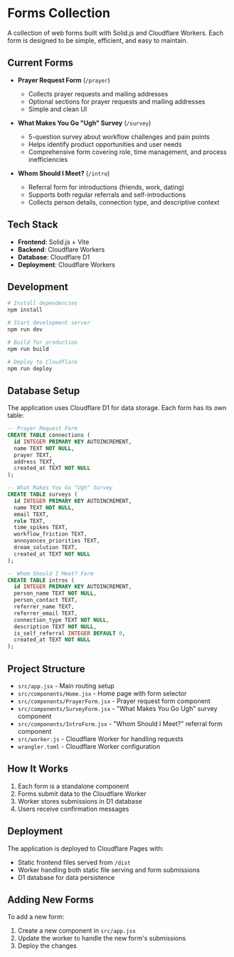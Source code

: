 # Forms Collection

A collection of web forms built with Solid.js and Cloudflare Workers. Each form is designed to be simple, efficient, and easy to maintain.

## Current Forms

- **Prayer Request Form** (`/prayer`)
  - Collects prayer requests and mailing addresses
  - Optional sections for prayer requests and mailing addresses
  - Simple and clean UI

- **What Makes You Go "Ugh" Survey** (`/survey`)
  - 5-question survey about workflow challenges and pain points
  - Helps identify product opportunities and user needs
  - Comprehensive form covering role, time management, and process inefficiencies

- **Whom Should I Meet?** (`/intro`)
  - Referral form for introductions (friends, work, dating)
  - Supports both regular referrals and self-introductions
  - Collects person details, connection type, and descriptive context

## Tech Stack

- **Frontend**: Solid.js + Vite
- **Backend**: Cloudflare Workers
- **Database**: Cloudflare D1
- **Deployment**: Cloudflare Workers

## Development

```bash
# Install dependencies
npm install

# Start development server
npm run dev

# Build for production
npm run build

# Deploy to Cloudflare
npm run deploy
```

## Database Setup

The application uses Cloudflare D1 for data storage. Each form has its own table:

```sql
-- Prayer Request Form
CREATE TABLE connections (
  id INTEGER PRIMARY KEY AUTOINCREMENT,
  name TEXT NOT NULL,
  prayer TEXT,
  address TEXT,
  created_at TEXT NOT NULL
);

-- What Makes You Go "Ugh" Survey
CREATE TABLE surveys (
  id INTEGER PRIMARY KEY AUTOINCREMENT,
  name TEXT NOT NULL,
  email TEXT,
  role TEXT,
  time_spikes TEXT,
  workflow_friction TEXT,
  annoyances_priorities TEXT,
  dream_solution TEXT,
  created_at TEXT NOT NULL
);

-- Whom Should I Meet? Form
CREATE TABLE intros (
  id INTEGER PRIMARY KEY AUTOINCREMENT,
  person_name TEXT NOT NULL,
  person_contact TEXT,
  referrer_name TEXT,
  referrer_email TEXT,
  connection_type TEXT NOT NULL,
  description TEXT NOT NULL,
  is_self_referral INTEGER DEFAULT 0,
  created_at TEXT NOT NULL
);
```

## Project Structure

- `src/app.jsx` - Main routing setup
- `src/components/Home.jsx` - Home page with form selector
- `src/components/PrayerForm.jsx` - Prayer request form component
- `src/components/SurveyForm.jsx` - "What Makes You Go Ugh" survey component
- `src/components/IntroForm.jsx` - "Whom Should I Meet?" referral form component
- `src/worker.js` - Cloudflare Worker for handling requests
- `wrangler.toml` - Cloudflare Worker configuration

## How It Works

1. Each form is a standalone component
2. Forms submit data to the Cloudflare Worker
3. Worker stores submissions in D1 database
4. Users receive confirmation messages

## Deployment

The application is deployed to Cloudflare Pages with:
- Static frontend files served from `/dist`
- Worker handling both static file serving and form submissions
- D1 database for data persistence

## Adding New Forms

To add a new form:
1. Create a new component in `src/app.jsx`
2. Update the worker to handle the new form's submissions
3. Deploy the changes
